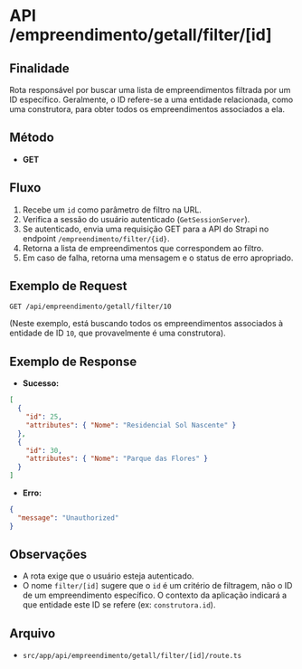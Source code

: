 # API /empreendimento/getall/filter/[id]

## Finalidade
Rota responsável por buscar uma lista de empreendimentos filtrada por um ID específico. Geralmente, o ID refere-se a uma entidade relacionada, como uma construtora, para obter todos os empreendimentos associados a ela.

## Método
- **GET**

## Fluxo
1.  Recebe um `id` como parâmetro de filtro na URL.
2.  Verifica a sessão do usuário autenticado (`GetSessionServer`).
3.  Se autenticado, envia uma requisição GET para a API do Strapi no endpoint `/empreendimento/filter/{id}`.
4.  Retorna a lista de empreendimentos que correspondem ao filtro.
5.  Em caso de falha, retorna uma mensagem e o status de erro apropriado.

## Exemplo de Request
```http
GET /api/empreendimento/getall/filter/10
```
(Neste exemplo, está buscando todos os empreendimentos associados à entidade de ID `10`, que provavelmente é uma construtora).

## Exemplo de Response
- **Sucesso:**
```json
[
  {
    "id": 25,
    "attributes": { "Nome": "Residencial Sol Nascente" }
  },
  {
    "id": 30,
    "attributes": { "Nome": "Parque das Flores" }
  }
]
```
- **Erro:**
```json
{
  "message": "Unauthorized"
}
```

## Observações
- A rota exige que o usuário esteja autenticado.
- O nome `filter/[id]` sugere que o `id` é um critério de filtragem, não o ID de um empreendimento específico. O contexto da aplicação indicará a que entidade este ID se refere (ex: `construtora.id`).

## Arquivo
- `src/app/api/empreendimento/getall/filter/[id]/route.ts`
